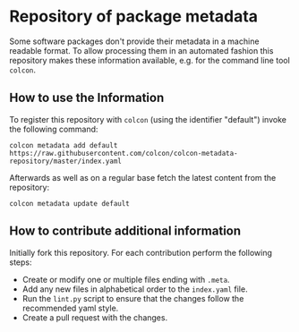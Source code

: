 Repository of package metadata
==============================

Some software packages don't provide their metadata in a machine readable
format.
To allow processing them in an automated fashion this repository makes these
information available, e.g. for the command line tool `colcon`.

How to use the Information
--------------------------

To register this repository with `colcon` (using the identifier "default")
invoke the following command:

```
colcon metadata add default https://raw.githubusercontent.com/colcon/colcon-metadata-repository/master/index.yaml
```

Afterwards as well as on a regular base fetch the latest content from the
repository:

```
colcon metadata update default
```

How to contribute additional information
----------------------------------------

Initially fork this repository.
For each contribution perform the following steps:

* Create or modify one or multiple files ending with `.meta`.
* Add any new files in alphabetical order to the `index.yaml` file.
* Run the `lint.py` script to ensure that the changes follow the recommended
  yaml style.
* Create a pull request with the changes.
